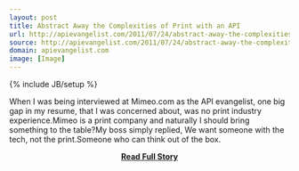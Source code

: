 ```yaml
---
layout: post
title: Abstract Away the Complexities of Print with an API
url: http://apievangelist.com/2011/07/24/abstract-away-the-complexities-of-print-with-an-api/
source: http://apievangelist.com/2011/07/24/abstract-away-the-complexities-of-print-with-an-api/
domain: apievangelist.com
image: [Image]
---
```

{% include JB/setup %}<p>When I was being interviewed at Mimeo.com as the API evangelist, one big gap in my resume, that I was concerned about, was no print industry experience.Mimeo is a print company and naturally I should bring something to the table?My boss simply replied, We want someone with the tech, not the print.Someone who can think out of the box.</p>
<center><p><a href="http://apievangelist.com/2011/07/24/abstract-away-the-complexities-of-print-with-an-api/" style='padding:25px; font-sze:18px; font-weight: bold;'>Read Full Story</a></p></center>

